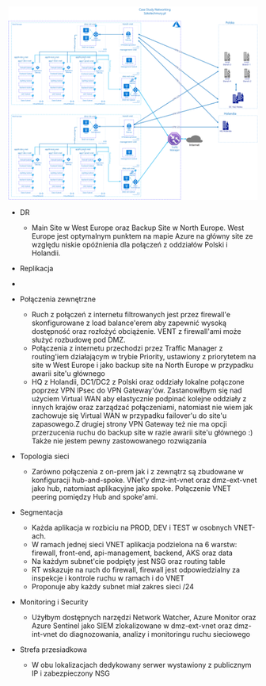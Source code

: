 ![alt text](https://github.com/mzdzioch/szkolachmury/blob/main/az-304/tydzien2/szkola%20chmury%20AZ-304.png)

* DR
  * Main Site w West Europe oraz Backup Site w North Europe. West Europe jest optymalnym punktem na mapie Azure na główny site ze względu niskie opóźnienia dla połączeń z oddziałów Polski i Holandii.
  
  
* Replikacja
 * 
  

* Połączenia zewnętrzne
  * Ruch z połączeń z internetu filtrowanych jest przez firewall'e skonfigurowane z load balance'erem aby zapewnić wysoką dostępność oraz rozłożyć obciążenie. VENT z firewall'ami może służyć rozbudowę pod DMZ. 
  * Połączenia z internetu przechodzi przez Traffic Manager z routing'iem działającym w trybie Priority, ustawiony z priorytetem na site w West Europe i jako backup site na North Europe w przypadku awarii site'u głównego
  * HQ z Holandii, DC1/DC2 z Polski oraz oddziały lokalne połączone poprzez VPN IPsec do VPN Gateway'ów. Zastanowiłbym się nad użyciem Virtual WAN aby elastycznie podpinać kolejne oddziały z innych krajów oraz zarządzać połączeniami, natomiast nie wiem jak zachowuje się Virtual WAN w przypadku failover'u do site'u zapasowego.Z drugiej strony VPN Gateway też nie ma opcji przerzucenia ruchu do backup site w razie awarii site'u głównego :) Także nie jestem pewny zastowowanego rozwiązania 
  

* Topologia sieci
  * Zarówno połączenia z on-prem jak i z zewnątrz są zbudowane w konfiguracji hub-and-spoke. VNet'y dmz-int-vnet oraz dmz-ext-vnet jako hub, natomiast aplikacyjne jako spoke. Połączenie VNET peering pomiędzy Hub and spoke'ami.


* Segmentacja
  * Każda aplikacja w rozbiciu na PROD, DEV i TEST w osobnych VNET-ach. 
  * W ramach jednej sieci VNET aplikacja podzielona na 6 warstw: firewall, front-end, api-management, backend, AKS oraz data 
  * Na każdym subnet'cie podpięty jest NSG oraz routing table  
  * RT wskazuje na ruch do firewall, firewall jest odpowiedzialny za inspekcje i kontrole ruchu w ramach i do VNET
  * Proponuje aby każdy subnet miał zakres sieci /24

* Monitoring i Security
  * Użyłbym dostępnych narzędzi Network Watcher, Azure Monitor oraz Azure Sentinel jako SIEM zlokalizowane w dmz-ext-vnet oraz dmz-int-vnet do diagnozowania, analizy i monitoringu ruchu sieciowego 
  
* Strefa przesiadkowa
  * W obu lokalizacjach dedykowany serwer wystawiony z publicznym IP i zabezpieczony NSG
 
